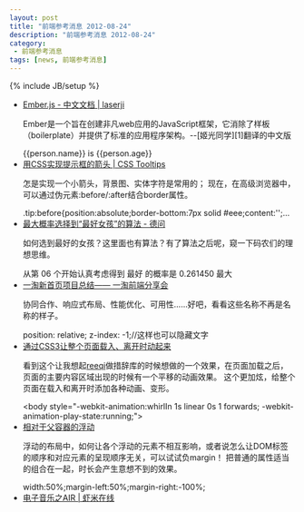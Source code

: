 ```yaml
---
layout: post
title: "前端参考消息 2012-08-24"
description: "前端参考消息 2012-08-24"
category:
 - 前端参考消息
tags: [news, 前端参考消息]
---
```

{% include JB/setup %}

<ul class="nlist">
	<li><a href="http://ued.github.com/emberjs-doc-cn/" target="_blank">Ember.js - 中文文档 | laserji</a>
		<p>Ember是一个旨在创建非凡web应用的JavaScript框架，它消除了样板（boilerplate）并提供了标准的应用程序架构。--[姬光同学][1]翻译的中文版</p>
		<span class="code">{{person.name}} is {{person.age}}</span>
	</li>
	<li><a href="http://davidwalsh.name/css-tooltips" target="_blank">用CSS实现提示框的箭头 | CSS Tooltips</a>
		<p>怎是实现一个小箭头，背景图、实体字符是常用的； 现在，在高级浏览器中，可以通过伪元素:before/:after结合border属性。</p>
		<span class="code">.tip:before{position:absolute;border-bottom:7px solid #eee;content:'';...</span>
	</li>
	<li><a href="http://www.dewen.org/q/1014/?utm_source=weekly_15360925_20&utm_field=5&utm_id=2" target="_blank">最大概率选择到“最好女孩”的算法 - 德问</a>
		<p>如何选到最好的女孩？这里面也有算法？有了算法之后呢，窥一下码农们的理想思维。</p>
		<span class="code">从第 06 个开始认真考虑得到 最好 的概率是 0.261450 最大</span>
	</li>
	<li><a href="http://www.iyunlu.com/view/Front-end/61.html" target="_blank">一淘新首页项目总结—— 一淘前端分享会</a>
		<p>协同合作、响应式布局、性能优化、可用性......好吧，看看这些名称不再是名称的样子。</p>
		<span class="code">position: relative; z-index: -1;//这样也可以隐藏文字</span>
	</li>
	<li><a href="http://blogs.msdn.com/b/ie/archive/2012/08/16/full-page-animations-using-css.aspx" target="_blank">通过CSS3让整个页面载入、离开时动起来</a>
		<p>看到这个让我想起<a href="http://reeqi.name/" target="_blank">reeqi</a>做措辞库的时候想做的一个效果，在页面加载之后，页面的主要内容区域出现的时候有一个平移的动画效果。 这个更加炫，给整个页面在载入和离开时添加各种动画、变形。</p>
		<span class="code">&lt;body style="-webkit-animation:whirlIn 1s linear 0s 1 forwards; -webkit-animation-play-state:running;"&gt;</span>
	</li>
	<li><a href="http://codepen.io/edge0703/pen/KkIcg" target="_blank">相对于父容器的浮动</a>
		<p>浮动的布局中，如何让各个浮动的元素不相互影响，或者说怎么让DOM标签的顺序和对应元素的呈现顺序无关，可以试试负margin！ 把普通的属性适当的组合在一起，时长会产生意想不到的效果。</p>
		<span class="code">width:50%;margin-left:50%;margin-right:-100%;</span>
	</li>
	<li><a href="http://www.xiami.com/artist/12469" target="_blank">电子音乐之AIR | 虾米在线</a>
		<p><http://video.sina.com.cn/v/b/71780088-1653255165.html></p>
	</li>
</ul>

[1]: http://44ux.com/
